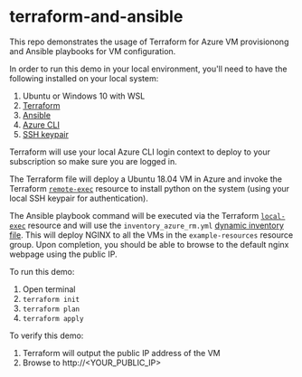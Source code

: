 # terraform-and-ansible

This repo demonstrates the usage of Terraform for Azure VM provisionong and Ansible playbooks for VM configuration.

In order to run this demo in your local environment, you'll need to have the following installed on your local system:

1. Ubuntu or Windows 10 with WSL 
1. [Terraform](https://www.terraform.io/downloads.html)
1. [Ansible](https://docs.ansible.com/ansible/latest/installation_guide/intro_installation.html)
1. [Azure CLI](https://docs.microsoft.com/en-us/cli/azure/install-azure-cli-linux?pivots=apt)
1. [SSH keypair](https://docs.microsoft.com/en-us/azure/virtual-machines/linux/mac-create-ssh-keys)

Terraform will use your local Azure CLI login context to deploy to your subscription so make sure you are logged in.

The Terraform file will deploy a Ubuntu 18.04 VM in Azure and invoke the Terraform [`remote-exec`](https://www.terraform.io/docs/provisioners/remote-exec.html) resource to install python on the system (using your local SSH keypair for authentication).

The Ansible playbook command will be executed via the Terraform [`local-exec`](https://www.terraform.io/docs/provisioners/local-exec.html) resource and will use the `inventory_azure_rm.yml` [dynamic inventory file](https://docs.microsoft.com/en-us/azure/developer/ansible/dynamic-inventory-configure?tabs=ansible). This will deploy NGINX to all the VMs in the `example-resources` resource group. Upon completion, you should be able to browse to the default nginx webpage using the public IP. 

To run this demo:

1. Open terminal
1. `terraform init`
1. `terraform plan`
1. `terraform apply`

To verify this demo:

1. Terraform will output the public IP address of the VM
1. Browse to http://<YOUR_PUBLIC_IP>
